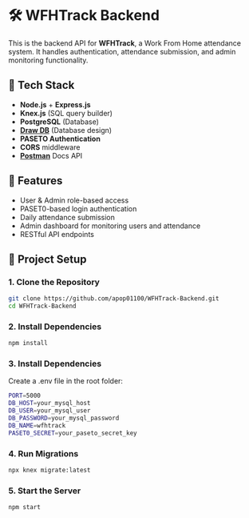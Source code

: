 # 🛠️ WFHTrack Backend

This is the backend API for **WFHTrack**, a Work From Home attendance system. It handles authentication, attendance submission, and admin monitoring functionality.

## 🔧 Tech Stack

- **Node.js** + **Express.js**
- **Knex.js** (SQL query builder)
- **PostgreSQL** (Database)
- [**Draw DB**](https://www.drawdb.app/editor?shareId=8037e7bc064ea6a00974b3664a1fd6a9) (Database design)
- **PASETO Authentication**
- **CORS** middleware
- [**Postman**](https://documenter.getpostman.com/view/31842216/2sB2x2JE5V) Docs API

## 🚀 Features

- User & Admin role-based access
- PASET0-based login authentication
- Daily attendance submission
- Admin dashboard for monitoring users and attendance
- RESTful API endpoints

## 📁 Project Setup

### 1. Clone the Repository

```bash
git clone https://github.com/apop01100/WFHTrack-Backend.git
cd WFHTrack-Backend
```

### 2. Install Dependencies

```bash
npm install
```

### 3. Install Dependencies

Create a .env file in the root folder:

```bash
PORT=5000
DB_HOST=your_mysql_host
DB_USER=your_mysql_user
DB_PASSWORD=your_mysql_password
DB_NAME=wfhtrack
PASET0_SECRET=your_paseto_secret_key
```

### 4. Run Migrations

```bash
npx knex migrate:latest
```

### 5. Start the Server

```bash
npm start
```
